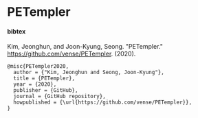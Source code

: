 # PETempler


#### bibtex
Kim, Jeonghun, and Joon-Kyung, Seong. "PETempler." https://github.com/vense/PETempler. (2020).
~~~
@misc{PETempler2020,
  author = {"Kim, Jeonghun and Seong, Joon-Kyung"},
  title = {PETempler},
  year = {2020},
  publisher = {GitHub},
  journal = {GitHub repository},
  howpublished = {\url{https://github.com/vense/PETempler}},
}
~~~
